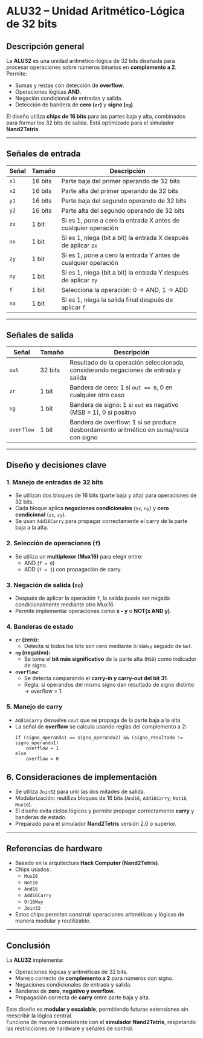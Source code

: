 # ALU32 – Unidad Aritmético-Lógica de 32 bits

## Descripción general

La **ALU32** es una unidad aritmético-lógica de 32 bits diseñada para procesar operaciones sobre números binarios en **complemento a 2**.  
Permite:

- Sumas y restas con detección de **overflow**.
- Operaciones lógicas **AND**.
- Negación condicional de entradas y salida.
- Detección de bandera de **cero (`zr`)** y **signo (`ng`)**.

El diseño utiliza **chips de 16 bits** para las partes baja y alta, combinados para formar los 32 bits de salida. Está optimizado para el simulador **Nand2Tetris**.

---

## Señales de entrada

| Señal | Tamaño | Descripción |
|-------|--------|------------|
| `x1`  | 16 bits | Parte baja del primer operando de 32 bits |
| `x2`  | 16 bits | Parte alta del primer operando de 32 bits |
| `y1`  | 16 bits | Parte baja del segundo operando de 32 bits |
| `y2`  | 16 bits | Parte alta del segundo operando de 32 bits |
| `zx`  | 1 bit   | Si es 1, pone a cero la entrada X antes de cualquier operación |
| `nx`  | 1 bit   | Si es 1, niega (bit a bit) la entrada X después de aplicar `zx` |
| `zy`  | 1 bit   | Si es 1, pone a cero la entrada Y antes de cualquier operación |
| `ny`  | 1 bit   | Si es 1, niega (bit a bit) la entrada Y después de aplicar `zy` |
| `f`   | 1 bit   | Selecciona la operación: 0 → AND, 1 → ADD |
| `no`  | 1 bit   | Si es 1, niega la salida final después de aplicar `f` |

---

## Señales de salida

| Señal | Tamaño | Descripción |
|-------|--------|------------|
| `out` | 32 bits | Resultado de la operación seleccionada, considerando negaciones de entrada y salida |
| `zr`  | 1 bit   | Bandera de cero: 1 si `out == 0`, 0 en cualquier otro caso |
| `ng`  | 1 bit   | Bandera de signo: 1 si `out` es negativo (MSB = 1), 0 si positivo |
| `overflow` | 1 bit | Bandera de overflow: 1 si se produce desbordamiento aritmético en suma/resta con signo |

---

## Diseño y decisiones clave

### 1. Manejo de entradas de 32 bits

- Se utilizan dos bloques de 16 bits (parte baja y alta) para operaciones de 32 bits.
- Cada bloque aplica **negaciones condicionales** (`nx`, `ny`) y **cero condicional** (`zx`, `zy`).
- Se usan `Add16Carry` para propagar correctamente el carry de la parte baja a la alta.

### 2. Selección de operaciones (`f`)

- Se utiliza un **multiplexor (Mux16)** para elegir entre:
  - AND (`f = 0`)
  - ADD (`f = 1`) con propagación de carry.

### 3. Negación de salida (`no`)

- Después de aplicar la operación `f`, la salida puede ser negada condicionalmente mediante otro Mux16.
- Permite implementar operaciones como **x - y** o **NOT(x AND y)**.

### 4. Banderas de estado

- **`zr` (zero):**  
  - Detecta si todos los bits son cero mediante `Or16Way` seguido de `Not`.
- **`ng` (negativo):**  
  - Se toma el **bit más significativo** de la parte alta (`MSB`) como indicador de signo.
- **`overflow`:**  
  - Se detecta comparando el **carry-in y carry-out del bit 31**.
  - Regla: si operandos del mismo signo dan resultado de signo distinto → overflow = 1.

### 5. Manejo de carry

- `Add16Carry` devuelve `cout` que se propaga de la parte baja a la alta.
- La señal de **overflow** se calcula usando reglas del complemento a 2:
  ```text
  if (signo_operando1 == signo_operando2) && (signo_resultado != signo_operando1)
      overflow = 1
  else
      overflow = 0

## 6. Consideraciones de implementación

- Se utiliza `Join32` para unir las dos mitades de salida.
- Modularización: reutiliza bloques de 16 bits (`And16`, `Add16Carry`, `Not16`, `Mux16`).
- El diseño evita ciclos lógicos y permite propagar correctamente **carry** y banderas de estado.
- Preparado para el simulador **Nand2Tetris** versión 2.0 o superior.

---

## Referencias de hardware

- Basado en la arquitectura **Hack Computer (Nand2Tetris)**.
- Chips usados:
  - `Mux16`
  - `Not16`
  - `And16`
  - `Add16Carry`
  - `Or16Way`
  - `Join32`
- Estos chips permiten construir operaciones aritméticas y lógicas de manera modular y reutilizable.

---

## Conclusión

La **ALU32** implementa:

- Operaciones lógicas y aritméticas de 32 bits.
- Manejo correcto de **complemento a 2** para números con signo.
- Negaciones condicionales de entrada y salida.
- Banderas de **zero, negativo y overflow**.
- Propagación correcta de **carry** entre parte baja y alta.

Este diseño es **modular y escalable**, permitiendo futuras extensiones sin reescribir la lógica central.  
Funciona de manera consistente con el **simulador Nand2Tetris**, respetando las restricciones de hardware y señales de control.
